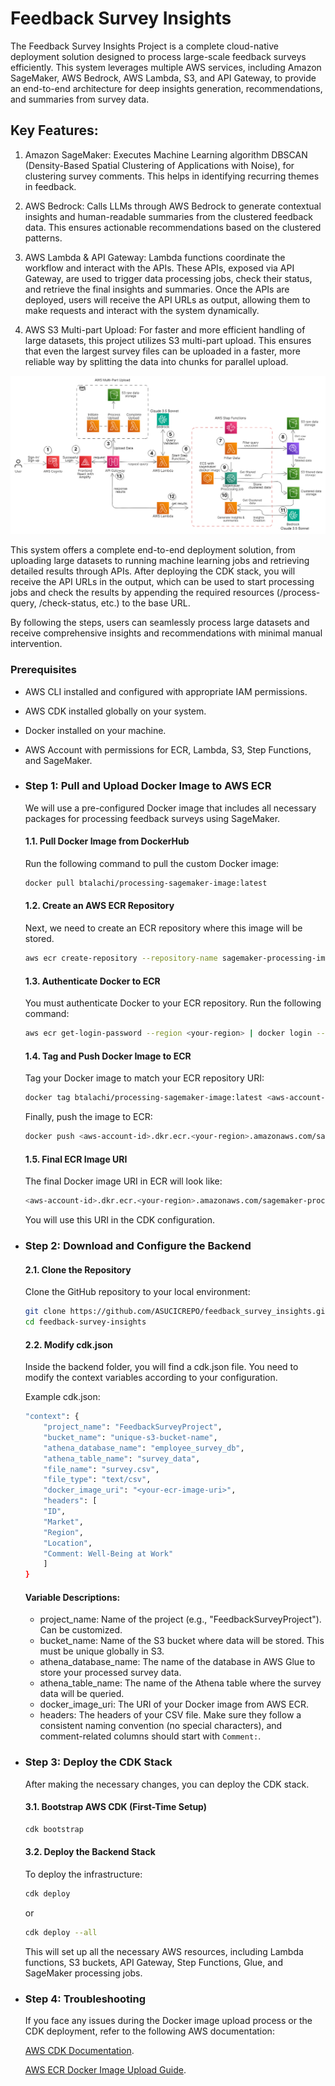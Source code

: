 # Feedback Survey Insights

The Feedback Survey Insights Project is a complete cloud-native deployment solution designed to process large-scale feedback surveys efficiently. This system leverages multiple AWS services, including Amazon SageMaker, AWS Bedrock, AWS Lambda, S3, and API Gateway, to provide an end-to-end architecture for deep insights generation, recommendations, and summaries from survey data.

## Key Features:
1. Amazon SageMaker: Executes Machine Learning algorithm DBSCAN (Density-Based Spatial Clustering of Applications with Noise), for clustering survey comments. This helps in identifying recurring themes in feedback.

2. AWS Bedrock: Calls LLMs through AWS Bedrock to generate contextual insights and human-readable summaries from the clustered feedback data. This ensures actionable recommendations based on the clustered patterns.

3. AWS Lambda & API Gateway: Lambda functions coordinate the workflow and interact with the APIs. These APIs, exposed via API Gateway, are used to trigger data processing jobs, check their status, and retrieve the final insights and summaries. Once the APIs are deployed, users will receive the API URLs as output, allowing them to make requests and interact with the system dynamically.

4. AWS S3 Multi-part Upload: For faster and more efficient handling of large datasets, this project utilizes S3 multi-part upload. This ensures that even the largest survey files can be uploaded in a faster, more reliable way by splitting the data into chunks for parallel upload.

![Architecture Diagram](./Architecture/architecture.png)

This system offers a complete end-to-end deployment solution, from uploading large datasets to running machine learning jobs and retrieving detailed results through APIs. After deploying the CDK stack, you will receive the API URLs in the output, which can be used to start processing jobs and check the results by appending the required resources (/process-query, /check-status, etc.) to the base URL.

By following the steps, users can seamlessly process large datasets and receive comprehensive insights and recommendations with minimal manual intervention.

### Prerequisites
- AWS CLI installed and configured with appropriate IAM permissions.
- AWS CDK installed globally on your system.
- Docker installed on your machine.
- AWS Account with permissions for ECR, Lambda, S3, Step Functions, and SageMaker.

- ### Step 1: Pull and Upload Docker Image to AWS ECR
    We will use a pre-configured Docker image that includes all necessary packages for processing feedback surveys using SageMaker.

    #### 1.1. Pull Docker Image from DockerHub
    Run the following command to pull the custom Docker image:

    ```bash
    docker pull btalachi/processing-sagemaker-image:latest
    ```
    #### 1.2. Create an AWS ECR Repository
    Next, we need to create an ECR repository where this image will be stored.

    ```bash
    aws ecr create-repository --repository-name sagemaker-processing-image --region <your-region>
    ```
    #### 1.3. Authenticate Docker to ECR
    You must authenticate Docker to your ECR repository. Run the following command:

    ```bash
    aws ecr get-login-password --region <your-region> | docker login --username AWS --password-stdin <aws-account-id>.dkr.ecr.<your-region>.amazonaws.com
    ```
    #### 1.4. Tag and Push Docker Image to ECR
    Tag your Docker image to match your ECR repository URI:

    ```bash
    docker tag btalachi/processing-sagemaker-image:latest <aws-account-id>.dkr.ecr.<your-region>.amazonaws.com/sagemaker-processing-image:latest
    ```
    Finally, push the image to ECR:

    ```bash
    docker push <aws-account-id>.dkr.ecr.<your-region>.amazonaws.com/sagemaker-processing-image:latest
    ```
    #### 1.5. Final ECR Image URI
    The final Docker image URI in ECR will look like:

    ```bash
    <aws-account-id>.dkr.ecr.<your-region>.amazonaws.com/sagemaker-processing-image:latest
    ```

    You will use this URI in the CDK configuration.

- ### Step 2: Download and Configure the Backend
    #### 2.1. Clone the Repository
    Clone the GitHub repository to your local environment:

    ```bash
    git clone https://github.com/ASUCICREPO/feedback_survey_insights.git
    cd feedback-survey-insights
    ```

    #### 2.2. Modify cdk.json
    Inside the backend folder, you will find a cdk.json file. You need to modify the context variables according to your configuration.

    Example cdk.json:

    ```bash
    "context": {
        "project_name": "FeedbackSurveyProject",
        "bucket_name": "unique-s3-bucket-name",
        "athena_database_name": "employee_survey_db",
        "athena_table_name": "survey_data",
        "file_name": "survey.csv",
        "file_type": "text/csv",
        "docker_image_uri": "<your-ecr-image-uri>",
        "headers": [
        "ID",
        "Market",
        "Region",
        "Location",
        "Comment: Well-Being at Work"
        ]
    }
    ```
    #### Variable Descriptions:
    - project_name: Name of the project (e.g., "FeedbackSurveyProject"). Can be customized.
    - bucket_name: Name of the S3 bucket where data will be stored. This must be unique globally in S3.
    - athena_database_name: The name of the database in AWS Glue to store your processed survey data.
    - athena_table_name: The name of the Athena table where the survey data will be queried.
    - docker_image_uri: The URI of your Docker image from AWS ECR.
    - headers: The headers of your CSV file. Make sure they follow a consistent naming convention (no special characters), and comment-related columns should start with `Comment:`.

- ### Step 3: Deploy the CDK Stack
    After making the necessary changes, you can deploy the CDK stack.

    #### 3.1. Bootstrap AWS CDK (First-Time Setup)

    ```bash
    cdk bootstrap
    ```
    #### 3.2. Deploy the Backend Stack
    To deploy the infrastructure:

    ```bash
    cdk deploy
    ```
    or 

    ```bash
    cdk deploy --all
    ```

    This will set up all the necessary AWS resources, including Lambda functions, S3 buckets, API Gateway, Step Functions, Glue, and SageMaker processing jobs.

- ### Step 4: Troubleshooting
    If you face any issues during the Docker image upload process or the CDK deployment, refer to the following AWS documentation:

    [AWS CDK Documentation](https://docs.aws.amazon.com/cdk/latest/guide/home.html).

    [AWS ECR Docker Image Upload Guide](https://docs.aws.amazon.com/AmazonECR/latest/userguide/docker-push-ecr-image.html).
